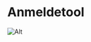 # Anmeldetool

![Alt](https://repobeats.axiom.co/api/embed/3046a12e61b09e8f22a5835d1bb43fc6a383de9e.svg "Repobeats analytics image")
